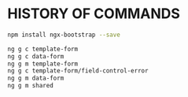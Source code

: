 # HISTORY OF COMMANDS

```bash
npm install ngx-bootstrap --save

ng g c template-form
ng g c data-form
ng g m template-form
ng g c template-form/field-control-error
ng g m data-form
ng g m shared
```

